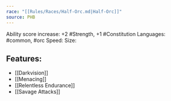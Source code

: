 ```yaml
---
race: "[[Rules/Races/Half-Orc.md|Half-Orc]]"
source: PHB
---
```

Ability score increase: +2 #Strength, +1 #Constitution 
Languages: #common, #orc
Speed:
Size:

## Features:
- [[Darkvision]]
- [[Menacing]]
- [[Relentless Endurance]]
- [[Savage Attacks]]
